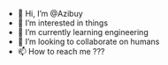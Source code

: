 - 👋 Hi, I’m @Azibuy
- 👀 I’m interested in things
- 🌱 I’m currently learning engineering
- 💞️ I’m looking to collaborate on humans
- 📫 How to reach me ???

<!---
Azibuy/Azibuy is a ✨ special ✨ repository because its `README.md` (this file) appears on your GitHub profile.
You can click the Preview link to take a look at your changes.
--->
